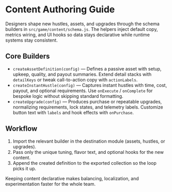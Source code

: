 # Content Authoring Guide

Designers shape new hustles, assets, and upgrades through the schema builders in `src/game/content/schema.js`. The helpers inject default copy, metrics wiring, and UI hooks so data stays declarative while runtime systems stay consistent.

## Core Builders
- `createAssetDefinition(config)` — Defines a passive asset with setup, upkeep, quality, and payout summaries. Extend detail stacks with `detailKeys` or tweak call-to-action copy with `actionLabels`.
- `createInstantHustle(config)` — Captures instant hustles with time, cost, payout, and optional requirements. Use `onExecute` / `onComplete` for bespoke logic without skipping standard formatting.
- `createUpgrade(config)` — Produces purchase or repeatable upgrades, normalizing requirements, lock states, and telemetry labels. Customize button text with `labels` and hook effects with `onPurchase`.

## Workflow
1. Import the relevant builder in the destination module (assets, hustles, or upgrades).
2. Pass only the unique tuning, flavor text, and optional hooks for the new content.
3. Append the created definition to the exported collection so the loop picks it up.

Keeping content declarative makes balancing, localization, and experimentation faster for the whole team.
